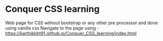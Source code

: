 # Conquer CSS learning
Web page for CSS without bootstrap or any other pre processor and done using vanilla css 
Navigate to the page using - https://karthikbht91.github.io/Conquer_CSS_learning/index.html
